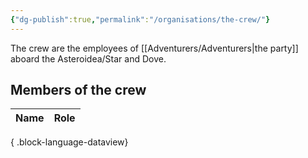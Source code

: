 ```yaml
---
{"dg-publish":true,"permalink":"/organisations/the-crew/"}
---
```


The crew are the employees of [[Adventurers/Adventurers\|the party]] aboard the Asteroidea/Star and Dove.



## Members of the crew
| Name | Role |
| ---- | ---- |

{ .block-language-dataview}
